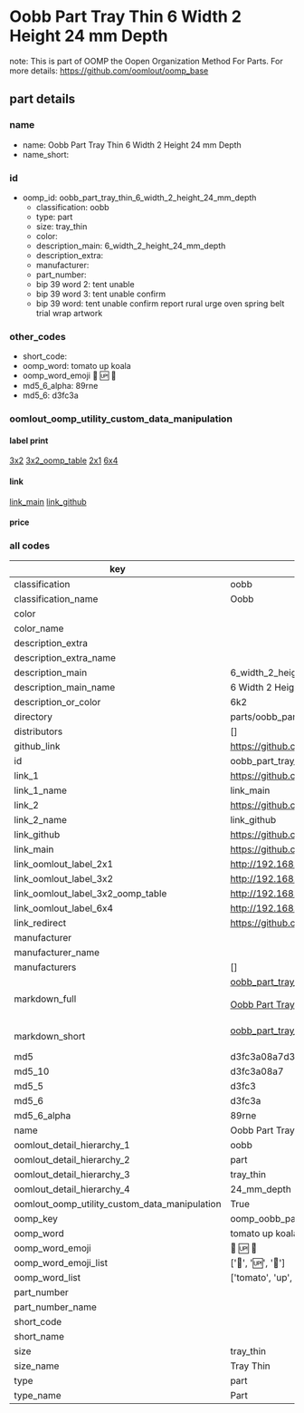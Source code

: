 # Oobb Part Tray Thin 6 Width 2 Height 24 mm Depth  

note: This is part of OOMP the Oopen Organization Method For Parts. For more details: https://github.com/oomlout/oomp_base

##  part details
  







### name
* name: Oobb Part Tray Thin 6 Width 2 Height 24 mm Depth
* name_short: 
### id
* oomp_id: oobb_part_tray_thin_6_width_2_height_24_mm_depth
  * classification: oobb
  * type: part
  * size: tray_thin
  * color: 
  * description_main: 6_width_2_height_24_mm_depth
  * description_extra: 
  * manufacturer: 
  * part_number: 
  * bip 39 word 2: tent unable
  * bip 39 word 3: tent unable confirm
  * bip 39 word: tent unable confirm report rural urge oven spring belt trial wrap artwork

### other_codes
* short_code: 
* oomp_word: tomato up koala
* oomp_word_emoji :tomato: :up: :koala:
* md5_6_alpha: 89rne
* md5_6: d3fc3a






### oomlout_oomp_utility_custom_data_manipulation
#### label print
[3x2](http://192.168.1.245:1112/?label=oomp%2089rne)
[3x2_oomp_table](http://192.168.1.108:1112/?label=oomp%2089rne)
[2x1](http://192.168.1.242:1112/?label=oomp%2089rne)
[6x4](http://192.168.1.55:1112/?label=oomp%2089rne)    

#### link

[link_main](https://github.com/oomlout/oomlout_oomp_version_1_messy/tree/main/parts/oobb_part_tray_thin_6_width_2_height_24_mm_depth) [link_github](https://github.com/oomlout/oomlout_oomp_version_1_messy/tree/main/parts/oobb_part_tray_thin_6_width_2_height_24_mm_depth)                             

#### price







### all codes 
| key | value |  
| --- | --- |  
| classification | oobb |  
| classification_name | Oobb |  
| color |  |  
| color_name |  |  
| description_extra |  |  
| description_extra_name |  |  
| description_main | 6_width_2_height_24_mm_depth |  
| description_main_name | 6 Width 2 Height 24 mm Depth |  
| description_or_color | 6k2 |  
| directory | parts/oobb_part_tray_thin_6_width_2_height_24_mm_depth |  
| distributors | [] |  
| github_link | https://github.com/oomlout/oomlout_oomp_part_src/tree/main/parts/oobb_part_tray_thin_6_width_2_height_24_mm_depth |  
| id | oobb_part_tray_thin_6_width_2_height_24_mm_depth |  
| link_1 | https://github.com/oomlout/oomlout_oomp_version_1_messy/tree/main/parts/oobb_part_tray_thin_6_width_2_height_24_mm_depth |  
| link_1_name | link_main |  
| link_2 | https://github.com/oomlout/oomlout_oomp_version_1_messy/tree/main/parts/oobb_part_tray_thin_6_width_2_height_24_mm_depth |  
| link_2_name | link_github |  
| link_github | https://github.com/oomlout/oomlout_oomp_version_1_messy/tree/main/parts/oobb_part_tray_thin_6_width_2_height_24_mm_depth |  
| link_main | https://github.com/oomlout/oomlout_oomp_version_1_messy/tree/main/parts/oobb_part_tray_thin_6_width_2_height_24_mm_depth |  
| link_oomlout_label_2x1 | http://192.168.1.242:1112/?label=oomp%2089rne |  
| link_oomlout_label_3x2 | http://192.168.1.245:1112/?label=oomp%2089rne |  
| link_oomlout_label_3x2_oomp_table | http://192.168.1.108:1112/?label=oomp%2089rne |  
| link_oomlout_label_6x4 | http://192.168.1.55:1112/?label=oomp%2089rne |  
| link_redirect | https://github.com/oomlout/oomlout_oomp_version_1_messy/tree/main/parts/oobb_part_tray_thin_6_width_2_height_24_mm_depth |  
| manufacturer |  |  
| manufacturer_name |  |  
| manufacturers | [] |  
| markdown_full | [oobb_part_tray_thin_6_width_2_height_24_mm_depth](none)<br>[](none)<br>[Oobb Part Tray Thin 6 Width 2 Height 24 Mm Depth](none)<br><br> |  
| markdown_short | [oobb_part_tray_thin_6_width_2_height_24_mm_depth](none)<br><br> |  
| md5 | d3fc3a08a7d333bbbddecb6e5dfb16fa |  
| md5_10 | d3fc3a08a7 |  
| md5_5 | d3fc3 |  
| md5_6 | d3fc3a |  
| md5_6_alpha | 89rne |  
| name | Oobb Part Tray Thin 6 Width 2 Height 24 mm Depth |  
| oomlout_detail_hierarchy_1 | oobb |  
| oomlout_detail_hierarchy_2 | part |  
| oomlout_detail_hierarchy_3 | tray_thin |  
| oomlout_detail_hierarchy_4 | 24_mm_depth |  
| oomlout_oomp_utility_custom_data_manipulation | True |  
| oomp_key | oomp_oobb_part_tray_thin_6_width_2_height_24_mm_depth |  
| oomp_word | tomato up koala |  
| oomp_word_emoji | :tomato: :up: :koala: |  
| oomp_word_emoji_list | [':tomato:', ':up:', ':koala:'] |  
| oomp_word_list | ['tomato', 'up', 'koala'] |  
| part_number |  |  
| part_number_name |  |  
| short_code |  |  
| short_name |  |  
| size | tray_thin |  
| size_name | Tray Thin |  
| type | part |  
| type_name | Part |  
